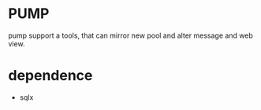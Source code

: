 # PUMP

pump support a tools, that can mirror new pool and alter message and web view.

# dependence
- sqlx